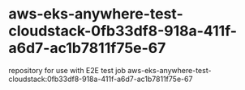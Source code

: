 # aws-eks-anywhere-test-cloudstack-0fb33df8-918a-411f-a6d7-ac1b7811f75e-67
repository for use with E2E test job aws-eks-anywhere-test-cloudstack:0fb33df8-918a-411f-a6d7-ac1b7811f75e-67
